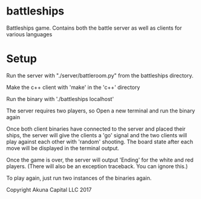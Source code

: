 battleships
===========

Battleships game.
Contains both the battle server as well
as clients for various languages

Setup
=====

Run the server with "./server/battleroom.py" from the battleships directory.

Make the c++ client with 'make' in the 'c++' directory

Run the binary with './battleships localhost'

The server requires two players, so
Open a new terminal and run the binary again

Once both client binaries have connected to the server and placed their
ships, the server will give the clients a 'go' signal and the two clients
will play against each other with 'random' shooting. The board state after
each move will be displayed in the terminal output.

Once the game is over, the server will output 'Ending' for the
white and red players.
(There will also be an exception traceback. You can ignore this.)

To play again, just run two instances of the binaries again.

Copyright Akuna Capital LLC 2017
